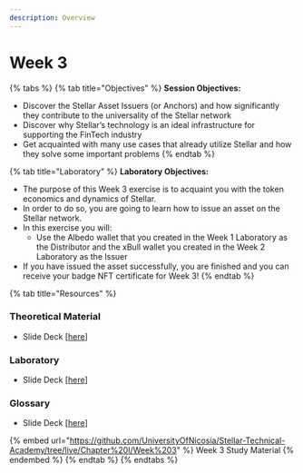 ```yaml
---
description: Overview
---
```


# Week 3

{% tabs %}
{% tab title="Objectives" %}
**Session Objectives:**

* Discover the Stellar Asset Issuers (or Anchors) and how significantly they contribute to the universality of the Stellar network&#x20;
* Discover why Stellar’s technology is an ideal infrastructure for supporting the FinTech industry&#x20;
* Get acquainted with many use cases that already utilize Stellar and how they solve some important problems
{% endtab %}

{% tab title="Laboratory" %}
**Laboratory Objectives:**

* The purpose of this Week 3 exercise is to acquaint you with the token economics and dynamics of Stellar.&#x20;
* In order to do so, you are going to learn how to issue an asset on the Stellar network.&#x20;
* In this exercise you will:&#x20;
  * Use the Albedo wallet that you created in the Week 1 Laboratory as the Distributor and the xBull wallet you created in the Week 2 Laboratory as the Issuer&#x20;
* If you have issued the asset successfully, you are finished and you can receive your badge NFT certificate for Week 3!
{% endtab %}

{% tab title="Resources" %}
### Theoretical Material

* Slide Deck \[[here](https://github.com/UniversityOfNicosia/Stellar-Technical-Academy/blob/live/Chapter%20I/Week%203/Week3\_Theory.pdf)]

### Laboratory

* Slide Deck \[[here](https://github.com/UniversityOfNicosia/Stellar-Technical-Academy/blob/live/Chapter%20I/Week%203/Week3\_Lab.pdf)]

### Glossary&#x20;

* Slide Deck \[[here](https://github.com/UniversityOfNicosia/Stellar-Technical-Academy/blob/live/Chapter%20I/Week%203/Week3\_Glossary.pdf)]

{% embed url="https://github.com/UniversityOfNicosia/Stellar-Technical-Academy/tree/live/Chapter%20I/Week%203" %}
Week 3 Study Material
{% endembed %}
{% endtab %}
{% endtabs %}

